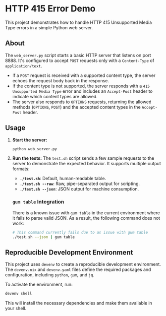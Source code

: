 # HTTP 415 Error Demo

This project demonstrates how to handle HTTP 415 Unsupported Media Type errors in a simple Python web server.

## About

The `web_server.py` script starts a basic HTTP server that listens on port 8888. It's configured to accept `POST` requests only with a `Content-Type` of `application/text`.

- If a `POST` request is received with a supported content type, the server echoes the request body back in the response.
- If the content type is not supported, the server responds with a `415 Unsupported Media Type` error and includes an `Accept-Post` header to indicate which content types are allowed.
- The server also responds to `OPTIONS` requests, returning the allowed methods (`OPTIONS`, `POST`) and the accepted content types in the `Accept-Post` header.

## Usage

1.  **Start the server:**
    ```bash
    python web_server.py
    ```

2.  **Run the tests:**
    The `test.sh` script sends a few sample requests to the server to demonstrate the expected behavior. It supports multiple output formats:

    -   **`./test.sh`**: Default, human-readable table.
    -   **`./test.sh --raw`**: Raw, pipe-separated output for scripting.
    -   **`./test.sh --json`**: JSON output for machine consumption.

    ### `gum table` Integration

    There is a known issue with `gum table` in the current environment where it fails to parse valid JSON. As a result, the following command does not work:

    ```bash
    # This command currently fails due to an issue with gum table
    ./test.sh --json | gum table
    ```

## Reproducible Development Environment

This project uses `devenv` to create a reproducible development environment. The `devenv.nix` and `devenv.yaml` files define the required packages and configuration, including `python`, `gum`, and `jq`.

To activate the environment, run:
```bash
devenv shell
```

This will install the necessary dependencies and make them available in your shell.

